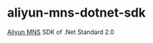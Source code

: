 # aliyun-mns-dotnet-sdk
[Aliyun MNS](https://www.alibabacloud.com/product/message-service) SDK of .Net Standard 2.0
